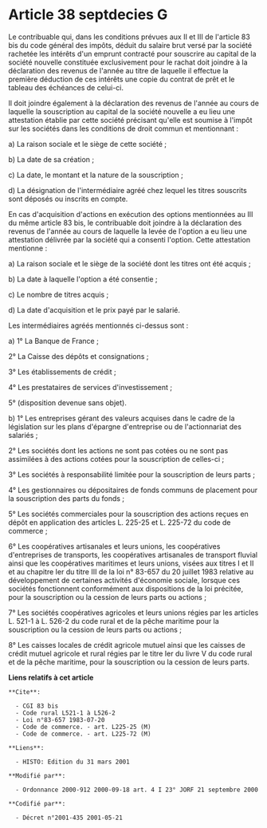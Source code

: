 # Article 38 septdecies G

Le contribuable qui, dans les conditions prévues aux II et III de l'article 83 bis du code général des impôts, déduit du
salaire brut versé par la société rachetée les intérêts d'un emprunt contracté pour souscrire au capital de la société
nouvelle constituée exclusivement pour le rachat doit joindre à la déclaration des revenus de l'année au titre de laquelle il
effectue la première déduction de ces intérêts une copie du contrat de prêt et le tableau des échéances de celui-ci.

Il doit joindre également à la déclaration des revenus de l'année au cours de laquelle la souscription au capital de la
société nouvelle a eu lieu une attestation établie par cette société précisant qu'elle est soumise à l'impôt sur les sociétés
dans les conditions de droit commun et mentionnant :

a) La raison sociale et le siège de cette société ;

b) La date de sa création ;

c) La date, le montant et la nature de la souscription ;

d) La désignation de l'intermédiaire agréé chez lequel les titres souscrits sont déposés ou inscrits en compte.

En cas d'acquisition d'actions en exécution des options mentionnées au III du même article 83 bis, le contribuable doit
joindre à la déclaration des revenus de l'année au cours de laquelle la levée de l'option a eu lieu une attestation délivrée
par la société qui a consenti l'option. Cette attestation mentionne :

a) La raison sociale et le siège de la société dont les titres ont été acquis ;

b) La date à laquelle l'option a été consentie ;

c) Le nombre de titres acquis ;

d) La date d'acquisition et le prix payé par le salarié.

Les intermédiaires agréés mentionnés ci-dessus sont :

a) 1° La Banque de France ;

2° La Caisse des dépôts et consignations ;

3° Les établissements de crédit ;

4° Les prestataires de services d'investissement ;

5° (disposition devenue sans objet).

b) 1° Les entreprises gérant des valeurs acquises dans le cadre de la législation sur les plans d'épargne d'entreprise ou de
l'actionnariat des salariés ;

2° Les sociétés dont les actions ne sont pas cotées ou ne sont pas assimilées à des actions cotées pour la souscription de
celles-ci ;

3° Les sociétés à responsabilité limitée pour la souscription de leurs parts ;

4° Les gestionnaires ou dépositaires de fonds communs de placement pour la souscription des parts du fonds ;

5° Les sociétés commerciales pour la souscription des actions reçues en dépôt en application des articles L. 225-25 et L.
225-72 du code de commerce ;

6° Les coopératives artisanales et leurs unions, les coopératives d'entreprises de transports, les coopératives artisanales
de transport fluvial ainsi que les coopératives maritimes et leurs unions, visées aux titres I et II et au chapitre Ier du
titre III de la loi n° 83-657 du 20 juillet 1983 relative au développement de certaines activités d'économie sociale, lorsque
ces sociétés fonctionnent conformément aux dispositions de la loi précitée, pour la souscription ou la cession de leurs parts
ou actions ;

7° Les sociétés coopératives agricoles et leurs unions régies par les articles L. 521-1 à L. 526-2 du code rural et de la
pêche maritime pour la souscription ou la cession de leurs parts ou actions ;

8° Les caisses locales de crédit agricole mutuel ainsi que les caisses de crédit mutuel agricole et rural régies par le titre
Ier du livre V du code rural et de la pêche maritime, pour la souscription ou la cession de leurs parts.

**Liens relatifs à cet article**

	**Cite**:

	  - CGI 83 bis
	  - Code rural L521-1 à L526-2
	  - Loi n°83-657 1983-07-20
	  - Code de commerce. - art. L225-25 (M)
	  - Code de commerce. - art. L225-72 (M)

	**Liens**:

	  - HISTO: Edition du 31 mars 2001

	**Modifié par**:

	  - Ordonnance 2000-912 2000-09-18 art. 4 I 23° JORF 21 septembre 2000

	**Codifié par**:

	  - Décret n°2001-435 2001-05-21
